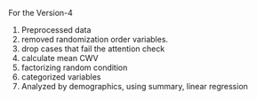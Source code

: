 For the Version-4
1. Preprocessed data
2. removed randomization order variables.
3. drop cases that fail the attention check
4. calculate mean CWV
5. factorizing random condition
6. categorized variables
7. Analyzed by demographics, using summary, linear regression